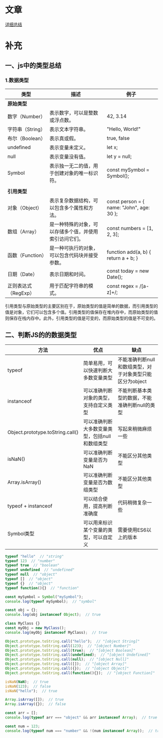 # 文章

[详细总结](https://blog.csdn.net/m0_55221239/article/details/115313923)



# 补充

## 一、js中的类型总结

### 1.数据类型

| 类型                 | 描述                                                   | 例子                                      |
| -------------------- | ------------------------------------------------------ | ----------------------------------------- |
| **原始类型**         |                                                        |                                           |
| 数字（Number）       | 表示数字，可以是整数或浮点数。                         | 42, 3.14                                  |
| 字符串（String）     | 表示文本字符串。                                       | "Hello, World!"                           |
| 布尔（Boolean）      | 表示真或假。                                           | true, false                               |
| undefined            | 表示变量未定义。                                       | let x;                                    |
| null                 | 表示变量没有值。                                       | let y = null;                             |
| Symbol               | 表示独一无二的值，用于创建对象的唯一标识符。           | const mySymbol = Symbol();                |
|                      |                                                        |                                           |
| **引用类型**         |                                                        |                                           |
| 对象（Object）       | 表示复杂数据结构，可以包含多个属性和方法。             | const person = { name: "John", age: 30 }; |
| 数组（Array）        | 是一种特殊的对象，可以存储多个值，并使用索引访问它们。 | const numbers = [1, 2, 3];                |
| 函数（Function）     | 是一种可执行的对象，可以包含代码块并接受参数。         | function add(a, b) { return a + b; }      |
| 日期（Date）         | 表示日期和时间。                                       | const today = new Date();                 |
| 正则表达式（RegExp） | 用于匹配字符串的模式。                                 | const regex = /[a-z]+/;                   |

引用类型与原始类型的主要区别在于，原始类型的值是简单的数据，而引用类型的值是对象，它们可以包含多个值。引用类型的值保存在堆内存中，而原始类型的值则保存在栈内存中。此外，引用类型的值是可变的，而原始类型的值是不可变的。



## 二、判断JS的的数据类型

| 方法                             | 优点                                           | 缺点                                                     |
| -------------------------------- | ---------------------------------------------- | -------------------------------------------------------- |
| typeof                           | 简单易用，可以快速判断大多数变量类型           | 不能准确判断null和数组类型，对于对象类型只能区分为object |
| instanceof                       | 可以准确判断对象的类型，支持自定义类型         | 不能判断基本类型的数据，不能准确判断null的类型           |
| Object.prototype.toString.call() | 可以准确判断大多数变量类型，包括null和数组类型 | 写起来稍微麻烦一些                                       |
| isNaN()                          | 可以准确判断变量是否为NaN                      | 不能区分其他类型                                         |
| Array.isArray()                  | 可以准确判断变量是否为数组类型                 | 不能区分其他类型                                         |
| typeof + instanceof              | 可以结合使用，提高判断准确度                   | 代码稍微复杂一些                                         |
| Symbol类型                       | 可以用来标识某个变量的类型，可以自定义         | 需要使用ES6以上的版本                                    |

```js
typeof "hello"  // "string"
typeof 123  // "number"
typeof true  // "boolean"
typeof undefined  // "undefined"
typeof null  // "object"
typeof []  // "object"
typeof {}  // "object"
typeof function(){}  // "function"

const mySymbol = Symbol("mySymbol");
console.log(typeof mySymbol);  // "symbol"
```



```js
const obj = {};
console.log(obj instanceof Object);  // true

class MyClass {}
const myObj = new MyClass();
console.log(myObj instanceof MyClass);  // true

```



```js
Object.prototype.toString.call("hello");  // "[object String]"
Object.prototype.toString.call(123);  // "[object Number]"
Object.prototype.toString.call(true);  // "[object Boolean]"
Object.prototype.toString.call(undefined);  // "[object Undefined]"
Object.prototype.toString.call(null);  // "[object Null]"
Object.prototype.toString.call([]);  // "[object Array]"
Object.prototype.toString.call({});  // "[object Object]"
Object.prototype.toString.call(function(){});  // "[object Function]"
```



```js
isNaN(NaN);  // true
isNaN(123);  // false
isNaN("hello");  // true
```



```js
Array.isArray([]);  // true
Array.isArray({});  // false
```



```js
const arr = [];
console.log(typeof arr === "object" && arr instanceof Array);  // true

const num = 123;
console.log(typeof num === "number" && !(num instanceof Array));  // true
```


